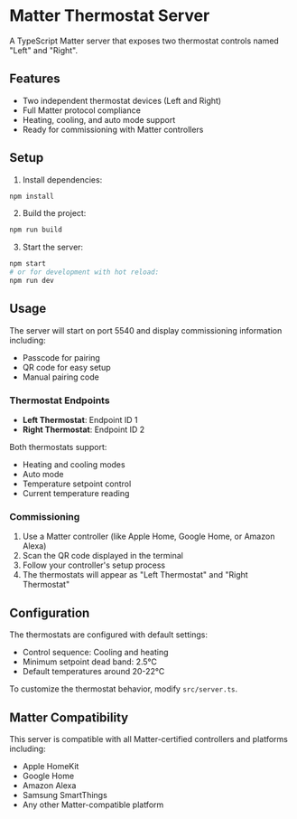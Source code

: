 # Matter Thermostat Server

A TypeScript Matter server that exposes two thermostat controls named "Left" and "Right".

## Features

- Two independent thermostat devices (Left and Right)
- Full Matter protocol compliance
- Heating, cooling, and auto mode support
- Ready for commissioning with Matter controllers

## Setup

1. Install dependencies:
```bash
npm install
```

2. Build the project:
```bash
npm run build
```

3. Start the server:
```bash
npm start
# or for development with hot reload:
npm run dev
```

## Usage

The server will start on port 5540 and display commissioning information including:
- Passcode for pairing
- QR code for easy setup
- Manual pairing code

### Thermostat Endpoints

- **Left Thermostat**: Endpoint ID 1
- **Right Thermostat**: Endpoint ID 2

Both thermostats support:
- Heating and cooling modes
- Auto mode
- Temperature setpoint control
- Current temperature reading

### Commissioning

1. Use a Matter controller (like Apple Home, Google Home, or Amazon Alexa)
2. Scan the QR code displayed in the terminal
3. Follow your controller's setup process
4. The thermostats will appear as "Left Thermostat" and "Right Thermostat"

## Configuration

The thermostats are configured with default settings:
- Control sequence: Cooling and heating
- Minimum setpoint dead band: 2.5°C
- Default temperatures around 20-22°C

To customize the thermostat behavior, modify `src/server.ts`.

## Matter Compatibility

This server is compatible with all Matter-certified controllers and platforms including:
- Apple HomeKit
- Google Home
- Amazon Alexa
- Samsung SmartThings
- Any other Matter-compatible platform